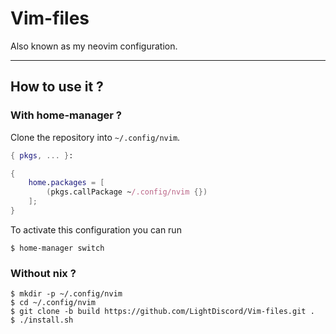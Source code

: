 # Vim-files

Also known as my neovim configuration.

---

## How to use it ?

### With home-manager ?

Clone the repository into `~/.config/nvim`.

```nix
{ pkgs, ... }:

{
	home.packages = [
		(pkgs.callPackage ~/.config/nvim {})
	];
}
```

To activate this configuration you can run

```console
$ home-manager switch
```

### Without nix ?

```console
$ mkdir -p ~/.config/nvim
$ cd ~/.config/nvim
$ git clone -b build https://github.com/LightDiscord/Vim-files.git .
$ ./install.sh
```
